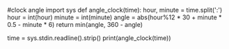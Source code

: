 #clock angle
import sys
def angle_clock(time):
    hour, minute = time.split(':')
    hour = int(hour)
    minute = int(minute)
    angle = abs(hour%12 * 30 + minute * 0.5 - minute * 6)
    return min(angle, 360 - angle)

time = sys.stdin.readline().strip()
print(angle_clock(time))
 
